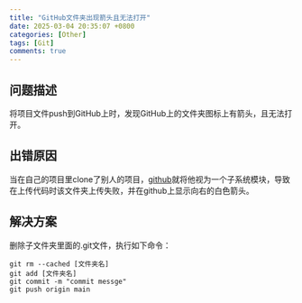 ```yaml
---
title: "GitHub文件夹出现箭头且无法打开"
date: 2025-03-04 20:35:07 +0800
categories: [Other]
tags: [Git]
comments: true
---
```


## 问题描述

将项目文件push到GitHub上时，发现GitHub上的文件夹图标上有箭头，且无法打开。

## 出错原因

当在自己的项目里clone了别人的项目，[github](https://so.csdn.net/so/search?q=github&spm=1001.2101.3001.7020)就将他视为一个子系统模块，导致在上传代码时该文件夹上传失败，并在github上显示向右的白色箭头。

## 解决方案

删除子文件夹里面的.git文件，执行如下命令：

```shell
git rm --cached [文件夹名]
git add [文件夹名]
git commit -m "commit messge"
git push origin main
```


